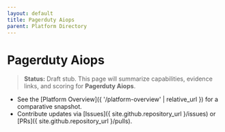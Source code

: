 ```yaml
---
layout: default
title: Pagerduty Aiops
parent: Platform Directory
---
```


# Pagerduty Aiops

> **Status:** Draft stub. This page will summarize capabilities, evidence links, and scoring for **Pagerduty Aiops**.

- See the [Platform Overview]({ '/platform-overview' | relative_url }) for a comparative snapshot.
- Contribute updates via [Issues]({ site.github.repository_url }/issues) or [PRs]({ site.github.repository_url }/pulls).
